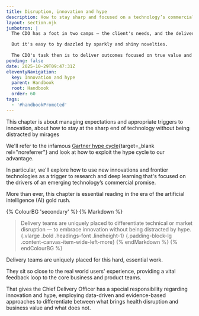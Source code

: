 ```yaml
---
title: Disruption, innovation and hype
description: How to stay sharp and focused on a technology’s commercial promise without being dazzled by shiny novelties
layout: section.njk
jumbotron: |
  The CDO has a foot in two camps — the client's needs, and the delivery team's capabilities. You can create what's exactly right for the needs of the real-world, plus you know just what your team can deliver and how to get there.

  But it's easy to by dazzled by sparkly and shiny novelties.
  
  The CDO's task then is to deliver outcomes focused on true value and the commercial promise of new technologies.
pending: false
date: 2025-10-29T09:47:31Z
eleventyNavigation:
  key: Innovation and hype
  parent: Handbook
  root: Handbook
  order: 60
tags:
  - '#handbookPromoted'
---
```


This chapter is about managing expectations and appropriate triggers to innovation, about how to stay at the sharp end of technology without being distracted by mirages

We'll refer to the infamous [Gartner hype cycle](https://en.wikipedia.org/wiki/Gartner_hype_cycle){target=_blank rel="noreferrer"} and look at how to exploit the hype cycle to our advantage.

In particular, we'll explore how to use new innovations and frontier technologies as a trigger to research and deep learning that's focused on the drivers of an emerging technology’s commercial promise.

More than ever, this chapter is essential reading in the era of the artificial intelligence (AI) gold rush.

{% ColourBG 'secondary' %}
  {% Markdown %}
> Delivery teams are uniquely placed to differentiate technical or market disruption — to embrace innovation without being distracted by hype.{.vlarge .bold .headings-font .lineheight-1}
{.padding-block-lg .content-canvas-item-wide-left-more}
  {% endMarkdown %}
{% endColourBG %}

Delivery teams are uniquely placed for this hard, essential work.

They sit so close to the real world users' experience, providing a vital feedback loop to the core business and product teams.

That gives the Chief Delivery Officer has a special responsibility regarding innovation and hype, employing data-driven and evidence-based approaches to differentiate between what brings health disruption and business value and what does not.
